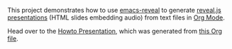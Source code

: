 This project demonstrates how to use
[emacs-reveal](../../oer/emacs-reveal) to generate
[reveal.js presentations](http://lab.hakim.se/reveal-js/)
(HTML slides embedding audio)
from text files in [Org Mode](http://orgmode.org/).

Head over to the
[Howto Presentation](https://oer.gitlab.io/emacs-reveal-howto/howto.html),
which was generated from [this Org file](howto.org).
